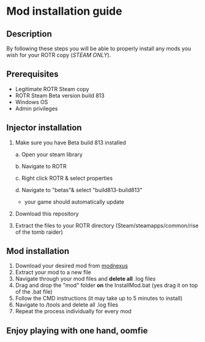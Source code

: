 # Mod installation guide
## Description
By following these steps you will be able to properly install any mods you wish for your ROTR copy (_STEAM ONLY_).
## Prerequisites
- Legitimate ROTR Steam copy
- ROTR Steam Beta version build 813
- Windows OS
- Admin privileges

## Injector installation
1. Make sure you have Beta build 813 installed

   a. Open your steam library
   
   b. Navigate to ROTR

   c. Right click ROTR & select properties

   d. Navigate to "betas"& select "build813-build813"
   - your game should automatically update 
2. Download this repository 
3. Extract the files to your ROTR directory (Steam/steamapps/common/rise of the tomb raider)

## Mod installation
1. Download your desired mod from [modnexus](https://www.nexusmods.com/riseofthetombraider)
2. Extract your mod to a new file 
3. Navigate through your mod files and __delete all__ .log files
4. Drag and drop the "mod" folder __on__ the InstallMod.bat (yes drag it on top of the .bat file)
5. Follow the CMD instructions (it may take up to 5 minutes to install)
6. Navigate to /tools and delete all .log files
7. Repeat the process individually for every mod

## Enjoy playing with one hand, oomfie
